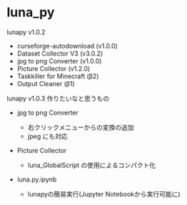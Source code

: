 # luna_py
lunapy v1.0.2
- curseforge-autodownload (v1.0.0)
- Dataset Collector V3 (v3.0.2)
- jpg to png Converter (v1.0.0)
- Picture Collector (v1.2.0)
- Taskkiller for Minecraft (β2)
- Output Cleaner (β1)


lunapy v1.0.3 作りたいなと思うもの
- jpg to png Converter
  - 右クリックメニューからの変換の追加
  - jpeg にも対応

- Picture Collector
  - luna_GlobalScript の使用によるコンパクト化

- luna.py.ipynb
  - lunapyの簡易実行(Jupyter Notebookから実行可能に)
  
